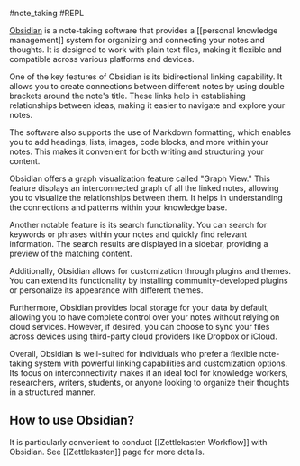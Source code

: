 #note_taking  #REPL

[Obsidian](http://obsidian.md) is a note-taking software that provides a [[personal knowledge management]] system for organizing and connecting your notes and thoughts. It is designed to work with plain text files, making it flexible and compatible across various platforms and devices.

One of the key features of Obsidian is its bidirectional linking capability. It allows you to create connections between different notes by using double brackets around the note's title. These links help in establishing relationships between ideas, making it easier to navigate and explore your notes.

The software also supports the use of Markdown formatting, which enables you to add headings, lists, images, code blocks, and more within your notes. This makes it convenient for both writing and structuring your content.

Obsidian offers a graph visualization feature called "Graph View." This feature displays an interconnected graph of all the linked notes, allowing you to visualize the relationships between them. It helps in understanding the connections and patterns within your knowledge base.

Another notable feature is its search functionality. You can search for keywords or phrases within your notes and quickly find relevant information. The search results are displayed in a sidebar, providing a preview of the matching content.

Additionally, Obsidian allows for customization through plugins and themes. You can extend its functionality by installing community-developed plugins or personalize its appearance with different themes.

Furthermore, Obsidian provides local storage for your data by default, allowing you to have complete control over your notes without relying on cloud services. However, if desired, you can choose to sync your files across devices using third-party cloud providers like Dropbox or iCloud.

Overall, Obsidian is well-suited for individuals who prefer a flexible note-taking system with powerful linking capabilities and customization options. Its focus on interconnectivity makes it an ideal tool for knowledge workers, researchers, writers, students, or anyone looking to organize their thoughts in a structured manner.


## How to use Obsidian? 
It is particularly convenient to conduct [[Zettlekasten Workflow]] with Obsidian. See [[Zettlekasten]] page for more details.